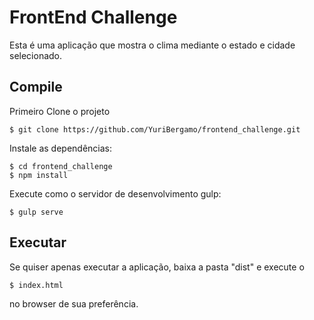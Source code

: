 # FrontEnd Challenge

Esta é uma aplicação que mostra o clima mediante o estado e cidade selecionado.

## Compile

Primeiro Clone o projeto

    $ git clone https://github.com/YuriBergamo/frontend_challenge.git

Instale as dependências:

    $ cd frontend_challenge
    $ npm install
    
Execute como o servidor de desenvolvimento gulp:

    $ gulp serve

## Executar

Se quiser apenas executar a aplicação, baixa a pasta "dist" e execute o
    
    $ index.html
    
no browser de sua preferência.

